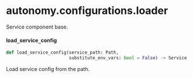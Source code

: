 <a id="autonomy.configurations.loader"></a>

# autonomy.configurations.loader

Service component base.

<a id="autonomy.configurations.loader.load_service_config"></a>

#### load`_`service`_`config

```python
def load_service_config(service_path: Path,
                        substitute_env_vars: bool = False) -> Service
```

Load service config from the path.

